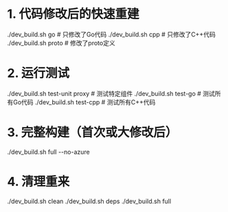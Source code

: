# 1. 代码修改后的快速重建

./dev_build.sh go           # 只修改了Go代码
./dev_build.sh cpp          # 只修改了C++代码
./dev_build.sh proto        # 修改了proto定义

# 2. 运行测试

./dev_build.sh test-unit proxy    # 测试特定组件
./dev_build.sh test-go            # 测试所有Go代码
./dev_build.sh test-cpp           # 测试所有C++代码

# 3. 完整构建（首次或大修改后）

./dev_build.sh full --no-azure

# 4. 清理重来

./dev_build.sh clean
./dev_build.sh deps
./dev_build.sh full
